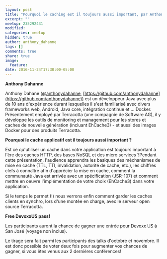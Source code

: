 ```yaml
---
layout: post
title: "Pourquoi le caching est il toujours aussi important, par Anthony Dahanne"
excerpt: ""
meetup: 235292431
modified:
categories: meetup
hidden: true
author: anthony_dahanne
tags: []
comments: true
share: true
image:
  feature:
date: 2016-11-24T17:30:00-05:00
---
```


__Anthony Dahanne__

Anthony Dahane ([@anthonydahanne](https://twitter.com/anthonydahanne), [https://github.com/anthonydahanne](https://github.com/anthonydahanne)) est un développeur Java avec plus de 10 ans d'expérience durant lesquelles il s'est familiarisé avec divers frameworks web, Android, Java core, intégration continue et ... Docker. Présentement employé par Terracotta (une compagnie de Software AG), il y développe les outils de monitoring et management pour les stores et caches de nouvelle génération (incluant EhCache3) - et aussi des images Docker pour des produits Terracotta.

__Pourquoi le cache applicatif est il toujours aussi important ?__

Est ce qu'utiliser un cache dans votre application est toujours important à l'ère des caches HTTP, des bases NoSQL et des micro services ?Pendant cette présentation, l'audience apprendra les basiques des méchanismes de mise en cache (TTL, TTI, invalidation, autorité de cache, etc.), les chiffres clefs à connaître afin d'apprécier la mise en cache, comment la communauté Java est arrivée avec un spécification (JSR-107) et comment mettre en oeuvre l'implémentation de votre choix (EhCache3) dans votre application.

Si le temps le permet (!) nous verrons enfin comment garder les caches clients en synchro, lors d'une montée en charge, avec le serveur open source Terracotta.

__Free DevoxxUS pass!__

Les participants auront la chance de gagner une entrée pour [Devoxx US](https://devoxx.us/) à San José (voyage non inclus).

Le tirage sera fait parmi les participants des talks d'octobre et novembre. Il est donc possible de voter deux fois pour augmenter vos chances de gagner, si vous êtes venus aux 2 dernières conférences!
